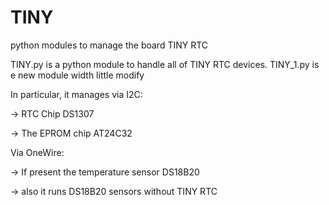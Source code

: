 # TINY
python modules to manage the board TINY RTC

TINY.py is a python module to handle all of TINY RTC devices.
TINY_1.py is e new module width little modify

In particular, it manages via I2C:

-> RTC Chip DS1307

-> The EPROM chip AT24C32

Via OneWire:

-> If present the temperature sensor DS18B20

-> also it runs DS18B20 sensors without TINY RTC
